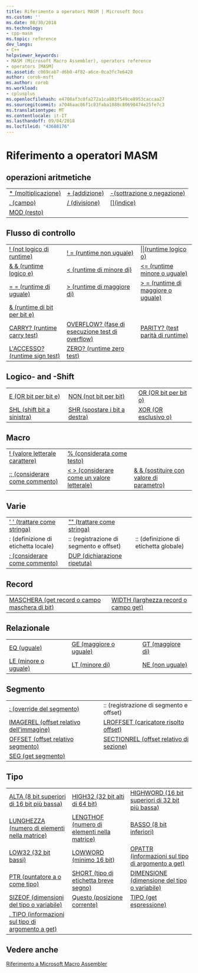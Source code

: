 ```yaml
---
title: Riferimento a operatori MASM | Microsoft Docs
ms.custom: ''
ms.date: 08/30/2018
ms.technology:
- cpp-masm
ms.topic: reference
dev_langs:
- C++
helpviewer_keywords:
- MASM (Microsoft Macro Assembler), operators reference
- operators [MASM]
ms.assetid: c069cab7-d6b0-4f82-a6ce-0ca3fc7e6428
author: corob-msft
ms.author: corob
ms.workload:
- cplusplus
ms.openlocfilehash: e4708af3c0fa272a1ca803f549ce8953caccaa27
ms.sourcegitcommit: a7046aac86f1c83faba1088c80698474e25fe7c3
ms.translationtype: MT
ms.contentlocale: it-IT
ms.lasthandoff: 09/04/2018
ms.locfileid: "43688176"
---
```

# <a name="masm-operators-reference"></a>Riferimento a operatori MASM

## <a name="arithmetic"></a>operazioni aritmetiche

||||
|-|-|-|
|[* (moltiplicazione)](operator-multiply.md)|[+ (addizione)](operator-add.md)|[-(sottrazione o negazione)](operator-subtract-2.md)|
|[. (campo)](operator-dot.md)|[/ (divisione)](operator-subtract-1.md)|[&#91;&#93;(indice)](operator-brackets.md)|
|[MOD (resto)](operator-mod.md)|||

## <a name="control-flow"></a>Flusso di controllo

||||
|-|-|-|
|[! (not logico di runtime)](operator-logical-not-masm-run-time.md)|[! = (runtime non uguale)](operator-not-equal-masm.md)|[&#124;&#124;(runtime logico o)](operator-logical-or.md)|
|[& & (runtime logico e)](operator-logical-and-masm-run-time.md)|[< (runtime di minore di)](operator-less-than-masm-run-time.md)|[\<= (runtime minore o uguale)](operator-less-or-equal-masm-run-time.md)|
|[= = (runtime di uguale)](operator-equal-masm-run-time.md)|[> (runtime di maggiore di)](operator-greater-than-masm-run-time.md)|[> = (runtime di maggiore o uguale)](operator-greater-or-equal-masm-run-time.md)|
|[& (runtime di bit per bit e)](operator-bitwise-and.md)|||
|[CARRY? (runtime carry test)](operator-carry-q.md)|[OVERFLOW? (fase di esecuzione test di overflow)](operator-overflow-q.md)|[PARITY? (test parità di runtime)](operator-parity-q.md)|
|[L'ACCESSO? (runtime sign test)](operator-sign-q.md)|[ZERO? (runtime zero test)](operator-zero-q.md)||

## <a name="logical-and-shift"></a>Logico- and -Shift

||||
|-|-|-|
|[E (OR bit per bit e)](operator-and.md)|[NON (not bit per bit)](operator-not.md)|[OR (OR bit per bit o)](operator-or.md)|
|[SHL (shift bit a sinistra)](operator-shl.md)|[SHR (spostare i bit a destra)](operator-shr.md)|[XOR (OR esclusivo o)](operator-xor.md)|

## <a name="macro"></a>Macro

||||
|-|-|-|
|[! (valore letterale carattere)](operator-logical-not-masm.md)|[% (considerata come testo)](operator-percent.md)||
|[;; (considerare come commento)](operator-semicolons.md)|[&lt; &gt; (considerare come un valore letterale)](operator-literal.md)|[& & (sostituire con valore di parametro)](operator-logical-and-masm.md)|

## <a name="miscellaneous"></a>Varie

||||
|-|-|-|
|[' ' (trattare come stringa)](operator-single-quote.md)|["" (trattare come stringa)](operator-double-quote.md)||
|: (definizione di etichetta locale)|:: (registrazione di segmento e offset)|:: (definizione di etichetta globale)|
|[; (considerare come commento)](operator-semicolon.md)|[DUP (dichiarazione ripetuta)](operator-dup.md)||

## <a name="record"></a>Record

|||
|-|-|
|[MASCHERA (get record o campo maschera di bit)](operator-mask.md)|[WIDTH (larghezza record o campo get)](operator-width.md)|

## <a name="relational"></a>Relazionale

||||
|-|-|-|
|[EQ (uguale)](operator-eq.md)|[GE (maggiore o uguale)](operator-ge.md)|[GT (maggiore di)](operator-gt.md)|
|[LE (minore o uguale)](operator-le.md)|[LT (minore di)](operator-lt.md)|[NE (non uguale)](operator-ne.md)|

## <a name="segment"></a>Segmento

|||
|-|-|
|[: (override del segmento)](operator-colon.md)|:: (registrazione di segmento e offset)|
|[IMAGEREL (offset relativo dell'immagine)](operator-imagerel.md)|[LROFFSET (caricatore risolto offset)](operator-lroffset.md)|
|[OFFSET (offset relativo segmento)](operator-offset.md)|[SECTIONREL (offset relativo di sezione)](operator-sectionrel.md)|
|[SEG (get segmento)](operator-seg.md)||

## <a name="type"></a>Tipo

||||
|-|-|-|
|[ALTA (8 bit superiori di 16 bit più bassa)](operator-high.md)|[HIGH32 (32 bit alti di 64 bit)](operator-high32.md)|[HIGHWORD (16 bit superiori di 32 bit più bassa)](operator-highword.md)|
|[LUNGHEZZA (numero di elementi nella matrice)](operator-length.md)|[LENGTHOF (numero di elementi nella matrice)](operator-lengthof.md)|[BASSO (8 bit inferiori)](operator-low.md)|
|[LOW32 (32 bit bassi)](operator-low32.md)|[LOWWORD (minimo 16 bit)](operator-lowword.md)|[OPATTR (informazioni sul tipo di argomento a get)](operator-opattr.md)|
|[PTR (puntatore a o come tipo)](operator-ptr.md)|[SHORT (tipo di etichetta breve segno)](operator-short.md)|[DIMENSIONE (dimensione del tipo o variabile)](operator-size.md)|
|[SIZEOF (dimensioni del tipo o variabile)](operator-sizeof.md)|[Questo (posizione corrente)](operator-this.md)|[TIPO (get espressione)](operator-type.md)|
|[. TIPO (informazioni sul tipo di argomento a get)](operator-dot-type.md)|||

## <a name="see-also"></a>Vedere anche

[Riferimento a Microsoft Macro Assembler](microsoft-macro-assembler-reference.md)<br/>